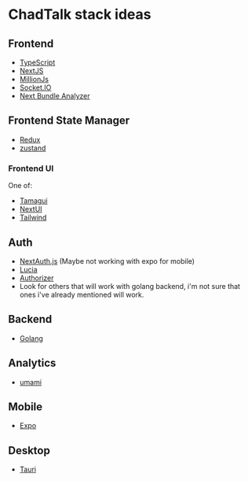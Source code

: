 # ChadTalk stack ideas


## Frontend
- [TypeScript](https://www.typescriptlang.org/)
- [NextJS](https://nextjs.org/)
- [MillionJs](https://million.dev/)
- [Socket.IO](https://socket.io/)
- [Next Bundle Analyzer](https://nextjs.org/docs/app/building-your-application/optimizing/bundle-analyzer)
## Frontend State Manager
- [Redux](https://redux.js.org/)
- [zustand](https://github.com/pmndrs/zustand)

### Frontend UI
One of:
- [Tamagui](https://tamagui.dev/)
- [NextUI](https://nextui.org/)
- [Tailwind](https://tailwindcss.com/)


## Auth
- [NextAuth.js](https://next-auth.js.org/) (Maybe not working with expo for mobile)
- [Lucia](https://lucia-auth.com/)
- [Authorizer](https://docs.authorizer.dev/)
- Look for others that will work with golang backend, i'm not sure that ones i've already mentioned will work.

## Backend
- [Golang](https://go.dev/)

## Analytics
- [umami](https://umami.is/pricing)

## Mobile
- [Expo](https://expo.dev/)

## Desktop
- [Tauri](https://tauri.app/)

